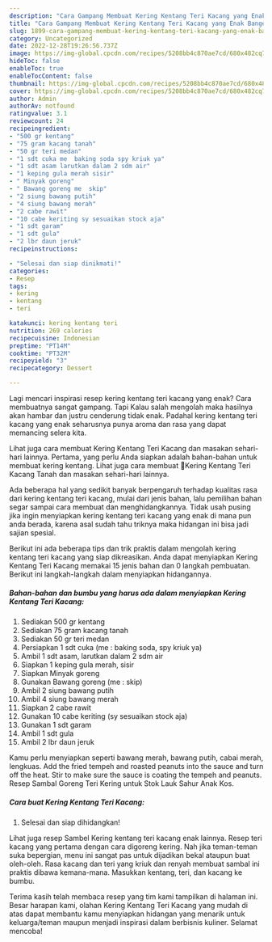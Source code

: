 ```yaml
---
description: "Cara Gampang Membuat Kering Kentang Teri Kacang yang Enak Banget, Buat Buka Puasa Sempurna"
title: "Cara Gampang Membuat Kering Kentang Teri Kacang yang Enak Banget, Buat Buka Puasa Sempurna"
slug: 1899-cara-gampang-membuat-kering-kentang-teri-kacang-yang-enak-banget-buat-buka-puasa-sempurna
category: Uncategorized
date: 2022-12-28T19:26:56.737Z
image: https://img-global.cpcdn.com/recipes/5208bb4c870ae7cd/680x482cq70/kering-kentang-teri-kacang-foto-resep-utama.jpg
hideToc: false
enableToc: true
enableTocContent: false
thumbnail: https://img-global.cpcdn.com/recipes/5208bb4c870ae7cd/680x482cq70/kering-kentang-teri-kacang-foto-resep-utama.jpg
cover: https://img-global.cpcdn.com/recipes/5208bb4c870ae7cd/680x482cq70/kering-kentang-teri-kacang-foto-resep-utama.jpg
author: Admin
authorAv: notfound
ratingvalue: 3.1
reviewcount: 24
recipeingredient:
- "500 gr kentang"
- "75 gram kacang tanah"
- "50 gr teri medan"
- "1 sdt cuka me  baking soda spy kriuk ya"
- "1 sdt asam larutkan dalam 2 sdm air"
- "1 keping gula merah sisir"
- " Minyak goreng"
- " Bawang goreng me  skip"
- "2 siung bawang putih"
- "4 siung bawang merah"
- "2 cabe rawit"
- "10 cabe keriting sy sesuaikan stock aja"
- "1 sdt garam"
- "1 sdt gula"
- "2 lbr daun jeruk"
recipeinstructions:

- "Selesai dan siap dinikmati!"
categories:
- Resep
tags:
- kering
- kentang
- teri

katakunci: kering kentang teri 
nutrition: 269 calories
recipecuisine: Indonesian
preptime: "PT14M"
cooktime: "PT32M"
recipeyield: "3"
recipecategory: Dessert

---
```



Lagi mencari inspirasi resep kering kentang teri kacang yang enak? Cara membuatnya sangat gampang. Tapi Kalau salah mengolah maka hasilnya akan hambar dan justru cenderung tidak enak. Padahal kering kentang teri kacang yang enak seharusnya punya aroma dan rasa yang dapat memancing selera kita.


Lihat juga cara membuat Kering Kentang Teri Kacang dan masakan sehari-hari lainnya. Pertama, yang perlu Anda siapkan adalah bahan-bahan untuk membuat kering kentang. Lihat juga cara membuat 🌸Kering Kentang Teri Kacang Tanah dan masakan sehari-hari lainnya.

Ada beberapa hal yang sedikit banyak berpengaruh terhadap kualitas rasa dari kering kentang teri kacang, mulai dari jenis bahan, lalu pemilihan bahan segar sampai cara membuat dan menghidangkannya. Tidak usah pusing jika ingin menyiapkan kering kentang teri kacang yang enak di mana pun anda berada, karena asal sudah tahu triknya maka hidangan ini bisa jadi sajian spesial.


Berikut ini ada beberapa tips dan trik praktis dalam mengolah kering kentang teri kacang yang siap dikreasikan. Anda dapat menyiapkan Kering Kentang Teri Kacang memakai 15 jenis bahan dan 0 langkah pembuatan. Berikut ini langkah-langkah dalam menyiapkan hidangannya.

<!--inarticleads1-->

##### Bahan-bahan dan bumbu yang harus ada dalam menyiapkan Kering Kentang Teri Kacang:

1. Sediakan 500 gr kentang
1. Sediakan 75 gram kacang tanah
1. Sediakan 50 gr teri medan
1. Persiapkan 1 sdt cuka (me : baking soda, spy kriuk ya)
1. Ambil 1 sdt asam, larutkan dalam 2 sdm air
1. Siapkan 1 keping gula merah, sisir
1. Siapkan  Minyak goreng
1. Gunakan  Bawang goreng (me : skip)
1. Ambil 2 siung bawang putih
1. Ambil 4 siung bawang merah
1. Siapkan 2 cabe rawit
1. Gunakan 10 cabe keriting (sy sesuaikan stock aja)
1. Gunakan 1 sdt garam
1. Ambil 1 sdt gula
1. Ambil 2 lbr daun jeruk


Kamu perlu menyiapkan seperti bawang merah, bawang putih, cabai merah, lengkuas. Add the fried tempeh and roasted peanuts into the sauce and turn off the heat. Stir to make sure the sauce is coating the tempeh and peanuts. Resep Sambal Goreng Teri Kering untuk Stok Lauk Sahur Anak Kos. 

<!--inarticleads2-->

##### Cara buat Kering Kentang Teri Kacang:


1. Selesai dan siap dihidangkan!

Lihat juga resep Sambel Kering kentang teri kacang enak lainnya. Resep teri kacang yang pertama dengan cara digoreng kering. Nah jika teman-teman suka bepergian, menu ini sangat pas untuk dijadikan bekal ataupun buat oleh-oleh. Rasa kacang dan teri yang kriuk dan renyah membuat sambal ini praktis dibawa kemana-mana. Masukkan kentang, teri, dan kacang ke bumbu. 

Terima kasih telah membaca resep yang tim kami tampilkan di halaman ini. Besar harapan kami, olahan Kering Kentang Teri Kacang yang mudah di atas dapat membantu kamu menyiapkan hidangan yang menarik untuk keluarga/teman maupun menjadi inspirasi dalam berbisnis kuliner. Selamat mencoba!
